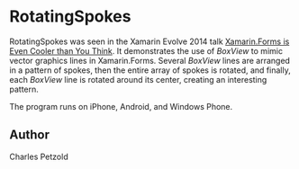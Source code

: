 RotatingSpokes
==============

RotatingSpokes was seen in the Xamarin Evolve 2014 talk
[Xamarin.Forms is Even Cooler than You Think](https://www.youtube.com/watch?v=79SdhVjBwh0). 
It demonstrates the use of *BoxView* to mimic vector graphics lines
in Xamarin.Forms. Several *BoxView* lines are arranged in a pattern of spokes,
then the entire array of spokes is rotated, and finally, each *BoxView* line is 
rotated around its center, creating an interesting pattern.

The program runs on iPhone, Android, and Windows Phone.

Author
------

Charles Petzold
